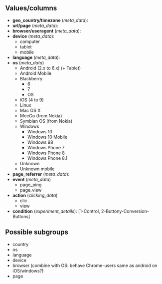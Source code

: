 ## Values/columns
- **geo_country/timezone** (*meta_data*):
- **url/page** (*meta_data*):
- **browser/useragent** (*meta_data*):
- **device** (*meta_data*):
  - computer
  - tablet
  - mobile
- **language** (*meta_data*):
- **os** (*meta_data*)
  - Android (2.x to 6.x) (+ Tablet)
  - Android Mobile
  - Blackberry
    - 6
    - 7
    - OS
  - iOS (4 to 9)
  - Linux
  - Mac OS X
  - MeeGo (from Nokia)
  - Symbian OS (from Nokia)
  - Windows
    - Windows 10
    - Windows 10 Mobile
    - Windows 98
    - Windows Phone 7
    - Windows Phone 8
    - Windows Phone 8.1
  - Unknown
  - Unknown mobile
- **page_referrer** (*meta_data*):
- **event** (*meta_data*)
  - page_ping
  - page_view
- **action** (*clicking_data*)
  - clic
  - view
- **condition** (*experiment_details*): [1-Control, 2-Buttony-Conversion-Buttons]

## Possible subgroups
- country
- os
- language
- device
- browser (combine with OS: behave Chrome-users same as android on iOS/windows?)
- page
